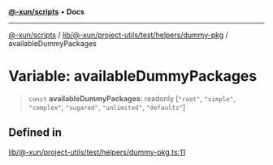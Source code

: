 [**@-xun/scripts**](../../../../../../../README.md) • **Docs**

***

[@-xun/scripts](../../../../../../../README.md) / [lib/@-xun/project-utils/test/helpers/dummy-pkg](../README.md) / availableDummyPackages

# Variable: availableDummyPackages

> `const` **availableDummyPackages**: readonly [`"root"`, `"simple"`, `"complex"`, `"sugared"`, `"unlimited"`, `"defaults"`]

## Defined in

[lib/@-xun/project-utils/test/helpers/dummy-pkg.ts:11](https://github.com/Xunnamius/xscripts/blob/ce701f3d57da9f82ee0036320bc62d5c51233011/lib/@-xun/project-utils/test/helpers/dummy-pkg.ts#L11)
